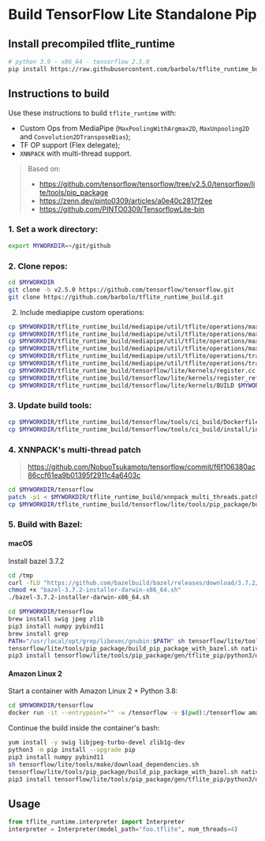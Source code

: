 # Build TensorFlow Lite Standalone Pip

## Install precompiled tflite_runtime

```bash
# python 3.9 - x86_64 - tensorflow 2.5.0
pip install https://raw.githubusercontent.com/barbolo/tflite_runtime_build/main/dist/tflite_runtime-2.5.0-cp39-cp39-macosx_11_0_x86_64.whl
```

## Instructions to build

Use these instructions to build `tflite_runtime` with:

- Custom Ops from MediaPipe (`MaxPoolingWithArgmax2D`, `MaxUnpooling2D` and `Convolution2DTransposeBias`);
- TF OP support (Flex delegate);
- `XNNPACK` with multi-thread support.

> Based on:
> - https://github.com/tensorflow/tensorflow/tree/v2.5.0/tensorflow/lite/tools/pip_package
> - https://zenn.dev/pinto0309/articles/a0e40c2817f2ee
> - https://github.com/PINTO0309/TensorflowLite-bin

### 1. Set a work directory:

```bash
export MYWORKDIR=~/git/github
```

### 2. Clone repos:

```bash
cd $MYWORKDIR
git clone -b v2.5.0 https://github.com/tensorflow/tensorflow.git
git clone https://github.com/barbolo/tflite_runtime_build.git
```

2. Include mediapipe custom operations:

```bash
cp $MYWORKDIR/tflite_runtime_build/mediapipe/util/tflite/operations/max_pool_argmax.cc $MYWORKDIR/tensorflow/tensorflow/lite/kernels
cp $MYWORKDIR/tflite_runtime_build/mediapipe/util/tflite/operations/max_pool_argmax.h $MYWORKDIR/tensorflow/tensorflow/lite/kernels
cp $MYWORKDIR/tflite_runtime_build/mediapipe/util/tflite/operations/max_unpooling.cc $MYWORKDIR/tensorflow/tensorflow/lite/kernels
cp $MYWORKDIR/tflite_runtime_build/mediapipe/util/tflite/operations/max_unpooling.h $MYWORKDIR/tensorflow/tensorflow/lite/kernels
cp $MYWORKDIR/tflite_runtime_build/mediapipe/util/tflite/operations/transpose_conv_bias.cc $MYWORKDIR/tensorflow/tensorflow/lite/kernels
cp $MYWORKDIR/tflite_runtime_build/mediapipe/util/tflite/operations/transpose_conv_bias.h $MYWORKDIR/tensorflow/tensorflow/lite/kernels
cp $MYWORKDIR/tflite_runtime_build/tensorflow/lite/kernels/register.cc $MYWORKDIR/tensorflow/tensorflow/lite/kernels
cp $MYWORKDIR/tflite_runtime_build/tensorflow/lite/kernels/register_ref.cc $MYWORKDIR/tensorflow/tensorflow/lite/kernels
cp $MYWORKDIR/tflite_runtime_build/tensorflow/lite/kernels/BUILD $MYWORKDIR/tensorflow/tensorflow/lite/kernels
```

### 3. Update build tools:

```bash
cp $MYWORKDIR/tflite_runtime_build/tensorflow/tools/ci_build/Dockerfile.cpu $MYWORKDIR/tensorflow/tensorflow/tools/ci_build/
cp $MYWORKDIR/tflite_runtime_build/tensorflow/tools/ci_build/install/install_deb_packages.sh $MYWORKDIR/tensorflow/tensorflow/tools/ci_build/install/
```

### 4. XNNPACK's multi-thread patch

> https://github.com/NobuoTsukamoto/tensorflow/commit/f6f106380ac86ccf61ea9b01395f2911c4a6403c

```bash
cd $MYWORKDIR/tensorflow
patch -p1 < $MYWORKDIR/tflite_runtime_build/xnnpack_multi_threads.patch
cp $MYWORKDIR/tflite_runtime_build/tensorflow/lite/tools/pip_package/build_pip_package_with_bazel.sh $MYWORKDIR/tensorflow/tensorflow/lite/tools/pip_package/
```

### 5. Build with Bazel:

#### macOS

Install bazel 3.7.2

```bash
cd /tmp
curl -fLO "https://github.com/bazelbuild/bazel/releases/download/3.7.2/bazel-3.7.2-installer-darwin-x86_64.sh"
chmod +x "bazel-3.7.2-installer-darwin-x86_64.sh"
./bazel-3.7.2-installer-darwin-x86_64.sh
```

```bash
cd $MYWORKDIR/tensorflow
brew install swig jpeg zlib
pip3 install numpy pybind11
brew install grep
PATH="/usr/local/opt/grep/libexec/gnubin:$PATH" sh tensorflow/lite/tools/make/download_dependencies.sh
tensorflow/lite/tools/pip_package/build_pip_package_with_bazel.sh native
pip3 install tensorflow/lite/tools/pip_package/gen/tflite_pip/python3/dist/tflite_runtime-2.5.0-cp39-cp39-macosx_11_0_x86_64.whl
```

#### Amazon Linux 2

Start a container with Amazon Linux 2 + Python 3.8:

```bash
cd $MYWORKDIR/tensorflow
docker run -it --entrypoint="" -w /tensorflow -v $(pwd):/tensorflow amazon/aws-lambda-python:3.8 bash
```

Continue the build inside the container's bash:

```bash
yum install -y swig libjpeg-turbo-devel zlib1g-dev
python3 -m pip install --upgrade pip
pip3 install numpy pybind11
sh tensorflow/lite/tools/make/download_dependencies.sh
tensorflow/lite/tools/pip_package/build_pip_package_with_bazel.sh native
pip3 install tensorflow/lite/tools/pip_package/gen/tflite_pip/python3/dist/tflite_runtime-2.5.0-cp39-cp39-macosx_11_0_x86_64.whl
```

## Usage

```python
from tflite_runtime.interpreter import Interpreter
interpreter = Interpreter(model_path="foo.tflite", num_threads=4)
```
